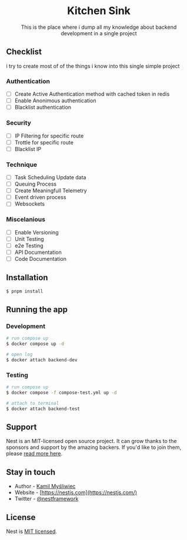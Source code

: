 <h1 align="center">
  Kitchen Sink
</h1>

[circleci-image]: https://img.shields.io/circleci/build/github/nestjs/nest/master?token=abc123def456
[circleci-url]: https://circleci.com/gh/nestjs/nest

  <p align="center">This is the place where i dump all my knowledge about backend development in a single project</p>
  <!--[![Backers on Open Collective](https://opencollective.com/nest/backers/badge.svg)](https://opencollective.com/nest#backer)
  [![Sponsors on Open Collective](https://opencollective.com/nest/sponsors/badge.svg)](https://opencollective.com/nest#sponsor)-->

## Checklist
i try to create most of of the things i know into this single simple project

### Authentication
- [ ] Create Active Authentication method with cached token in redis
- [ ] Enable Anonimous authentication
- [ ] Blacklist authentication

### Security
- [ ] IP Filtering for specific route
- [ ] Trottle for specific route
- [ ] Blacklist IP

### Technique
- [ ] Task Scheduling Update data
- [ ] Queuing Process
- [ ] Create Meaningfull Telemetry
- [ ] Event driven process
- [ ] Websockets

### Miscelanious
- [ ] Enable Versioning
- [ ] Unit Testing
- [ ] e2e Testing
- [ ] API Documentation
- [ ] Code Documentation

## Installation

```bash
$ pnpm install
```

## Running the app

### Development
```bash
# run compose up
$ docker compose up -d

# open log
$ docker attach backend-dev

```

### Testing
```bash
# run compose up
$ docker compose -f compose-test.yml up -d

# attach to terminal
$ docker attach backend-test

```

## Support

Nest is an MIT-licensed open source project. It can grow thanks to the sponsors and support by the amazing backers. If you'd like to join them, please [read more here](https://docs.nestjs.com/support).

## Stay in touch

- Author - [Kamil Myśliwiec](https://kamilmysliwiec.com)
- Website - [https://nestjs.com](https://nestjs.com/)
- Twitter - [@nestframework](https://twitter.com/nestframework)

## License

Nest is [MIT licensed](LICENSE).
